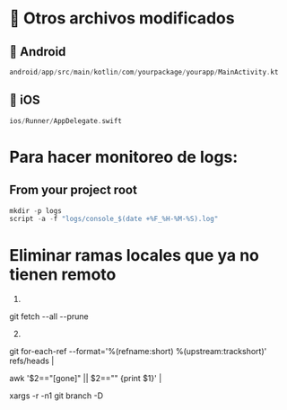 # 📁 Otros archivos modificados

## 🤖 Android
```kotlin
android/app/src/main/kotlin/com/yourpackage/yourapp/MainActivity.kt
```

## 🍎 iOS
```swift
ios/Runner/AppDelegate.swift
```

# Para hacer monitoreo de logs: 

## From your project root

``` python
mkdir -p logs
script -a -f "logs/console_$(date +%F_%H-%M-%S).log"
```

# Eliminar ramas locales que ya no tienen remoto

1)

git fetch --all --prune 

2)

git for-each-ref --format='%(refname:short) %(upstream:trackshort)' refs/heads | 

awk '$2=="[gone]" || $2=="" {print $1}' | 

xargs -r -n1 git branch -D 